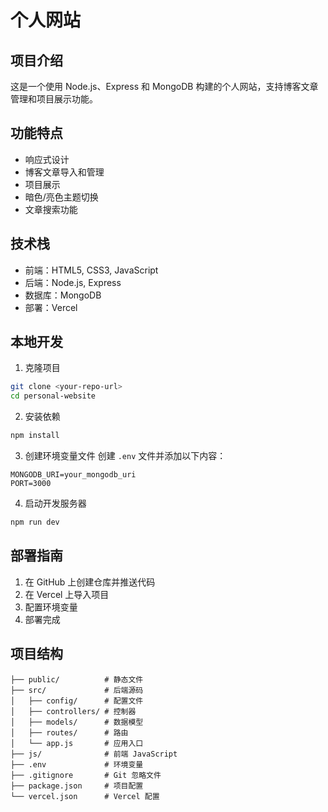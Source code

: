 # 个人网站

## 项目介绍
这是一个使用 Node.js、Express 和 MongoDB 构建的个人网站，支持博客文章管理和项目展示功能。

## 功能特点
- 响应式设计
- 博客文章导入和管理
- 项目展示
- 暗色/亮色主题切换
- 文章搜索功能

## 技术栈
- 前端：HTML5, CSS3, JavaScript
- 后端：Node.js, Express
- 数据库：MongoDB
- 部署：Vercel

## 本地开发
1. 克隆项目
```bash
git clone <your-repo-url>
cd personal-website
```

2. 安装依赖
```bash
npm install
```

3. 创建环境变量文件
创建 `.env` 文件并添加以下内容：
```
MONGODB_URI=your_mongodb_uri
PORT=3000
```

4. 启动开发服务器
```bash
npm run dev
```

## 部署指南
1. 在 GitHub 上创建仓库并推送代码
2. 在 Vercel 上导入项目
3. 配置环境变量
4. 部署完成

## 项目结构
```
├── public/          # 静态文件
├── src/             # 后端源码
│   ├── config/      # 配置文件
│   ├── controllers/ # 控制器
│   ├── models/      # 数据模型
│   ├── routes/      # 路由
│   └── app.js       # 应用入口
├── js/              # 前端 JavaScript
├── .env             # 环境变量
├── .gitignore       # Git 忽略文件
├── package.json     # 项目配置
└── vercel.json      # Vercel 配置
``` 